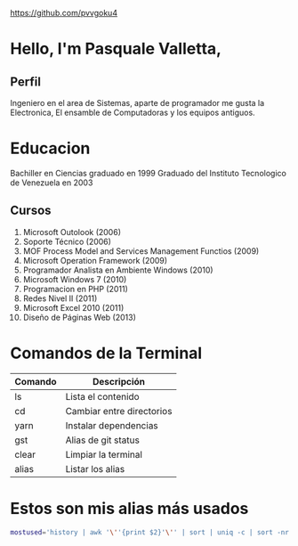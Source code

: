 https://github.com/pvvgoku4
# Hello, I'm Pasquale Valletta,

## Perfil
Ingeniero en el area de Sistemas, aparte de programador me gusta la Electronica, El ensamble de Computadoras
y los equipos antiguos.

# Educacion
Bachiller en Ciencias graduado en 1999
Graduado del Instituto Tecnologico de Venezuela en 2003

## Cursos
1. Microsoft Outolook (2006)
1. Soporte Técnico (2006)
1. MOF Process Model and Services Management Functios (2009)
1. Microsoft Operation Framework (2009)
1. Programador Analista en Ambiente Windows (2010)
1. Microsoft Windows 7 (2010)
1. Programacion en PHP (2011)
1. Redes Nivel II (2011)
1. Microsoft Excel 2010 (2011)
1. Diseño de Páginas Web (2013)

# Comandos de la Terminal
| Comando | Descripción               |
|---------|---------------------------|
| ls      | Lista el contenido        |
| cd      | Cambiar entre directorios |
| yarn    | Instalar dependencias     |
| gst     | Alias de git status       |
| clear   | Limpiar la terminal       |
| alias   | Listar los alias          |

# Estos son mis alias más usados
```bash
mostused='history | awk '\''{print $2}'\'' | sort | uniq -c | sort -nr | head -n 10'
```
